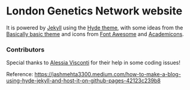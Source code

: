 # London Genetics Network website

It is powered by [Jekyll](http://github.com/mojombo/jekyll) using the [Hyde theme](https://github.com/poole/hyde), with some ideas from the [Basically basic theme](https://github.com/mmistakes/jekyll-theme-basically-basic) and icons from [Font Awesome](https://fontawesome.com/) and [Academicons](https://jpswalsh.github.io/academicons/).

### Contributors
Special thanks to [Alessia Visconti](https://alesssia.github.io) for their help in some coding issues!

Reference: https://jashmehta3300.medium.com/how-to-make-a-blog-using-hyde-jekyll-and-host-it-on-github-pages-42123c239b8 

